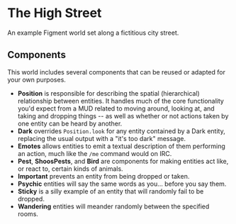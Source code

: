 # The High Street

An example Figment world set along a fictitious city street.

## Components

This world includes several components that can be reused or adapted for your own purposes.

- **Position** is responsible for describing the spatial (hierarchical) relationship between entities. It handles much of the core functionality you'd expect from a MUD related to moving around, looking at, and taking and dropping things -- as well as whether or not actions taken by one entity can be heard by another.
- **Dark** overrides `Position.look` for any entity contained by a Dark entity, replacing the usual output with a "it's too dark" message.
- **Emotes** allows entities to emit a textual description of them performing an action, much like the `/me` command would on IRC.
- **Pest**, **ShoosPests**, and **Bird** are components for making entities act like, or react to, certain kinds of animals.
- **Important** prevents an entity from being dropped or taken.
- **Psychic** entities will say the same words as you... before you say them.
- **Sticky** is a silly example of an entity that will randomly fail to be dropped.
- **Wandering** entities will meander randomly between the specified rooms.
